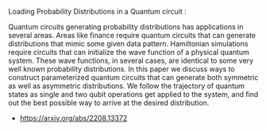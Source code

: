 Loading Probability Distributions in a Quantum circuit :

Quantum circuits generating probability distributions has applications in several areas. Areas like
finance require quantum circuits that can generate distributions that mimic some given data pattern.
Hamiltonian simulations require circuits that can initialize the wave function of a physical quantum
system. These wave functions, in several cases, are identical to some very well known probability
distributions. In this paper we discuss ways to construct parameterized quantum circuits that can
generate both symmetric as well as asymmetric distributions. We follow the trajectory of quantum
states as single and two qubit operations get applied to the system, and find out the best possible
way to arrive at the desired distribution.


- https://arxiv.org/abs/2208.13372
